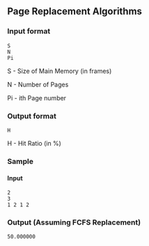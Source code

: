 ## Page Replacement Algorithms

### Input format

```
S
N
Pi
```

S  - Size of Main Memory (in frames)

N  - Number of Pages

Pi - ith Page number

### Output format
```
H
```

H - Hit Ratio (in %)

### Sample

#### Input

```
2
3
1 2 1 2
```

### Output (Assuming FCFS Replacement)

```
50.000000
```